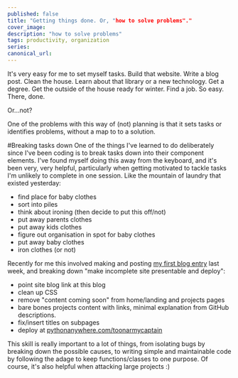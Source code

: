 ```yaml
---
published: false
title: "Getting things done. Or, "how to solve problems"."
cover_image:
description: "how to solve problems"
tags: productivity, organization
series:
canonical_url:
---
```


It's very easy for me to set myself tasks. Build that website. Write a blog post. Clean the house. Learn about that library or a new technology. Get a degree. Get the outside of the house ready for winter. Find a job. So easy. There, done. 

Or...not? 

One of the problems with this way of (not) planning is that it sets tasks or identifies problems, without a map to to a solution.

#Breaking tasks down
One of the things I've learned to do deliberately since I've been coding is to break tasks down into their component elements. I've found myself doing this away from the keyboard, and it's been very, very helpful, particularly when getting motivated to tackle tasks I'm unlikely to complete in one session. Like the mountain of laundry that existed yesterday: 
  - find place for baby clothes
  - sort into piles
  - think about ironing (then decide to put this off/not)
  - put away parents clothes
  - put away kids clothes 
  - figure out organisation in spot for baby clothes
  - put away baby clothes
  - iron clothes (or not)

Recently for me this involved making and posting [my first blog entry](https://dev.to/toonarmycaptain/hello-world-ke6) last week, and breaking down "make incomplete site presentable and deploy":
 - point site blog link at this blog
 - clean up CSS
 - remove "content coming soon" from home/landing and projects pages
 - bare bones projects content with links, minimal explanation from GitHub descriptions.
 - fix/insert titles on subpages
 - deploy at [pythonanywhere.com/toonarmycaptain](https://toonarmycaptain.pythonanywhere.com/home/)


This skill is really important to a lot of things, from isolating bugs by breaking down the possible causes, to writing simple and maintainable code by following the adage to keep functions/classes to one purpose. Of course, it's also helpful when attacking large projects :)

